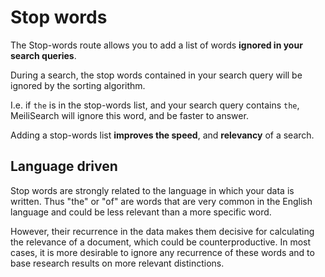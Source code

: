 # Stop words

The Stop-words route allows you to add a list of words **ignored in your search queries**.

During a search, the stop words contained in your search query will be ignored by the sorting algorithm.

I.e. if `the` is in the stop-words list, and your search query contains `the`, MeiliSearch will ignore this word, and be faster to answer.

Adding a stop-words list **improves the speed**, and **relevancy** of a search.

## Language driven

Stop words are strongly related to the language in which your data is written. Thus "the" or "of" are words that are very common in the English language and could be less relevant than a more specific word.

However, their recurrence in the data makes them decisive for calculating the relevance of a document, which could be counterproductive. In most cases, it is more desirable to ignore any recurrence of these words and to base research results on more relevant distinctions.
